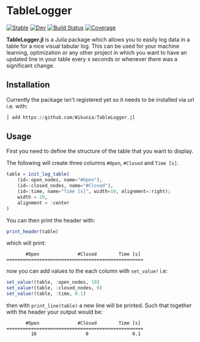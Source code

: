 # TableLogger

[![Stable](https://img.shields.io/badge/docs-stable-blue.svg)](https://wikunia.github.io/TableLogger.jl/stable)
[![Dev](https://img.shields.io/badge/docs-dev-blue.svg)](https://wikunia.github.io/TableLogger.jl/dev)
[![Build Status](https://github.com/wikunia/TableLogger.jl/actions/workflows/CI.yml/badge.svg?branch=main)](https://github.com/wikunia/TableLogger.jl/actions/workflows/CI.yml?query=branch%3Amain)
[![Coverage](https://codecov.io/gh/wikunia/TableLogger.jl/branch/main/graph/badge.svg)](https://codecov.io/gh/wikunia/TableLogger.jl)

**TableLogger.jl** is a Julia package which allows you to easily log data in a table for a nice visual tabular log. 
This can be used for your machine learning, optimization or any other project in which you want to have an updated line in your table every x seconds or whenever there was a significant change.

## Installation

Currently the package isn't registered yet so it needs to be installed via url i.e. with:

```julia
] add https://github.com/Wikunia/TableLogger.jl
```

## Usage

First you need to define the structure of the table that you want to display.

The following will create three columns `#Open`, `#Closed` and `Time [s]`.
```julia
table = init_log_table(
    (id=:open_nodes, name="#Open"),
    (id=:closed_nodes, name="#Closed"),
    (id=:time, name="Time [s]", width=10, alignment=:right);
    width = 20,
    alignment = :center
)
```

You can then print the header with:

```julia
print_header(table)
```

which will print:

```
       #Open              #Closed        Time [s] 
==================================================
```

now you can add values to the each column with `set_value!` i.e:

```julia
set_value!(table, :open_nodes, 10)
set_value!(table, :closed_nodes, 0)
set_value!(table, :time, 0.1)
```

then with `print_line(table)` a new line will be printed.
Such that together with the header your output would be:

```
       #Open              #Closed        Time [s] 
==================================================
         10                  0                0.1  
```

